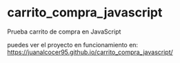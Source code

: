 # carrito_compra_javascript
Prueba carrito de compra en JavaScript

puedes ver el proyecto en funcionamiento en: https://juanalcocer95.github.io/carrito_compra_javascript/
